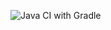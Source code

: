 ![Java CI with Gradle](https://github.com/Artpogorelov/BDD/actions/workflows/gradle-publish.yml/badge.svg)
